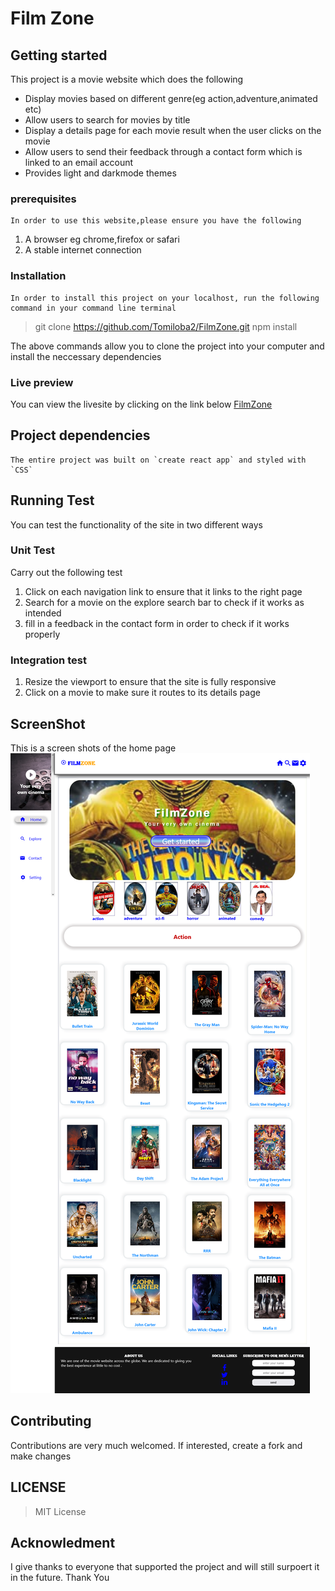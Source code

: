 # Film Zone

## Getting started
   This project is a movie website which does the following
- Display movies based on different genre(eg action,adventure,animated etc)
- Allow users to search for movies by title
- Display a details page for each movie result when the user clicks on the movie
- Allow users to send their feedback through a contact form which is linked to an email account
- Provides light and darkmode themes


### prerequisites
    In order to use this website,please ensure you have the following
1. A browser eg chrome,firefox or safari
2. A stable internet connection

### Installation
    In order to install this project on your localhost, run the following command in your command line terminal
> git clone https://github.com/Tomiloba2/FilmZone.git
> npm install

The above commands allow you to clone the project into your computer and install the neccessary dependencies

### Live preview
   You can view the livesite by clicking on the link below
   [FilmZone](https://)

## Project dependencies
    The entire project was built on `create react app` and styled with `CSS`

## Running Test
   You can test the functionality of the site in two different ways
### Unit Test
   Carry out the following test
1. Click on each navigation link to ensure that it links to the right page
2. Search for a movie on the explore search bar to check if it works as intended
3. fill in a feedback in the contact form in order to check if it works properly
### Integration test
1. Resize the viewport to ensure that the site is fully responsive
2. Click on a movie to make sure it routes to its details page

## ScreenShot
  This is a screen shots of the home page
  ![fimzone](./public/Comica.png)

## Contributing
   Contributions are very much welcomed.
   If interested, create a fork and make changes

## LICENSE
> MIT License

## Acknowledment
  I give thanks to everyone that supported the project and will still surpoert it in the future.
  Thank You

